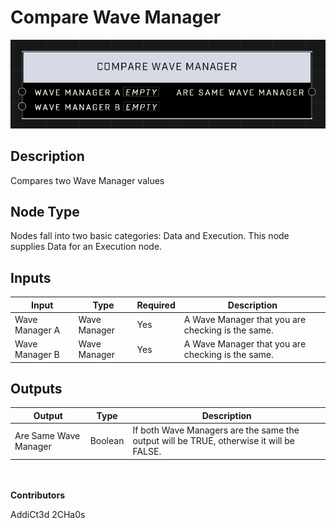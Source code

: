 # Compare Wave Manager
![alt text](../../../.gitbook/assets/compare-wave-manager.png)

## Description
Compares two Wave Manager values

## Node Type
Nodes fall into two basic categories: Data and Execution. This node supplies Data for an Execution node.

## Inputs
| Input            | Type             | Required | Description												    |
|------------------|------------------|----------|--------------------------------------------------------------|
| Wave Manager A | Wave Manager | Yes | A Wave Manager that you are checking is the same. |
| Wave Manager B | Wave Manager | Yes | A Wave Manager that you are checking is the same. |

## Outputs
| Output           | Type             | Description												     |
|------------------|------------------|--------------------------------------------------------------|
| Are Same Wave Manager | Boolean | If both Wave Managers are the same the output will be TRUE, otherwise it will be FALSE.|

\
\
**Contributors**

AddiCt3d 2CHa0s
